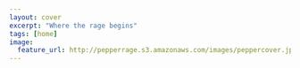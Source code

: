 ```yaml
---
layout: cover
excerpt: "Where the rage begins"
tags: [home]
image:
  feature_url: http://pepperrage.s3.amazonaws.com/images/peppercover.jpeg
---
```

